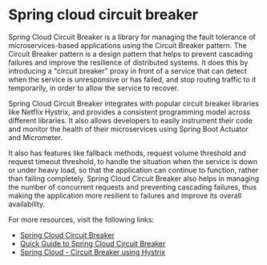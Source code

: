 # Spring cloud circuit breaker

Spring Cloud Circuit Breaker is a library for managing the fault tolerance of microservices-based applications using the Circuit Breaker pattern. The Circuit Breaker pattern is a design pattern that helps to prevent cascading failures and improve the resilience of distributed systems. It does this by introducing a "circuit breaker" proxy in front of a service that can detect when the service is unresponsive or has failed, and stop routing traffic to it temporarily, in order to allow the service to recover.

Spring Cloud Circuit Breaker integrates with popular circuit breaker libraries like Netflix Hystrix, and provides a consistent programming model across different libraries. It also allows developers to easily instrument their code and monitor the health of their microservices using Spring Boot Actuator and Micrometer.

It also has features like fallback methods, request volume threshold and request timeout threshold, to handle the situation when the service is down or under heavy load, so that the application can continue to function, rather than failing completely. Spring Cloud Circuit Breaker also helps in managing the number of concurrent requests and preventing cascading failures, thus making the application more resilient to failures and improve its overall availability.


For more resources, visit the following links:

- [Spring Cloud Circuit Breaker](https://spring.io/projects/spring-cloud-circuitbreaker#:~:text=Spring%20Cloud%20Circuit%20breaker%20provides,your%20needs%20for%20your%20app.)
- [Quick Guide to Spring Cloud Circuit Breaker](https://www.baeldung.com/spring-cloud-circuit-breaker)
- [Spring Cloud - Circuit Breaker using Hystrix](https://www.tutorialspoint.com/spring_cloud/spring_cloud_circuit_breaker_using_hystrix.htm)


